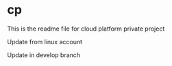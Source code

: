 # cp
This is the readme file for cloud platform private project

Update from linux account

Update in develop branch
